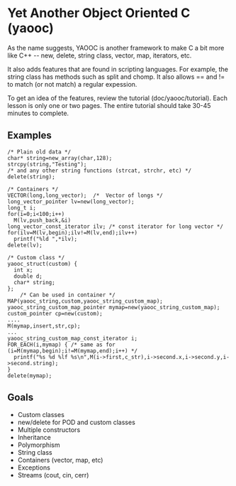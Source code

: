 # Yet Another Object Oriented C (yaooc)

As the name suggests, YAOOC is another framework to make C a bit more like C++ -- new,
delete, string class, vector, map, iterators, etc.

It also adds features that are found in scripting languages.  For example, the string class has
methods such as split and chomp.  It also allows == and != to match (or not match) a
regular expession.

To get an idea of the features, review the tutorial (doc/yaooc/tutorial).  Each lesson is
only one or two pages.  The entire tutorial should take 30-45 minutes to complete.

## Examples

    /* Plain old data */
    char* string=new_array(char,128);
    strcpy(string,"Testing");
    /* and any other string functions (strcat, strchr, etc) */
    delete(string);

    /* Containers */
    VECTOR(long,long_vector);  /*  Vector of longs */
    long_vector_pointer lv=new(long_vector);
    long_t i;
    for(i=0;i<100;i++)
      M(lv,push_back,&i)
    long_vector_const_iterator ilv; /* const iterator for long vector */
    for(ilv=M(lv,begin);ilv!=M(lv,end);ilv++)
      printf("%ld ",*ilv);
    delete(lv);

    /* Custom class */
    yaooc_struct(custom) {
      int x;
      double d;
      char* string;
    };
		/* Can be used in container */
    MAP(yaooc_string,custom,yaooc_string_custom_map);
    yaooc_string_custom_map_pointer mymap=new(yaooc_string_custom_map);
    custom_pointer cp=new(custom);
    ....
    M(mymap,insert,str,cp);
    ...
    yaooc_string_custom_map_const_iterator i;
    FOR_EACH(i,mymap) { /* same as for (i=M(mymap,begin);i!=M(mymap,end);i++) */
      printf("%s %d %lf %s\n",M(i->first,c_str),i->second.x,i->second.y,i->second.string);
    }
    delete(mymap);

## Goals

* Custom classes
* new/delete for POD and custom classes
* Multiple constructors
* Inheritance
* Polymorphism
* String class
* Containers (vector, map, etc)
* Exceptions
* Streams (cout, cin, cerr)

